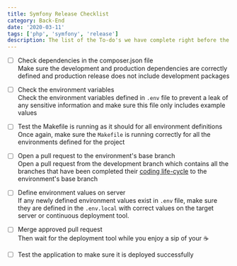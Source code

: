 ```yaml
---
title: Symfony Release Checklist
category: Back-End
date: '2020-03-11'
tags: ['php', 'symfony', 'release']
description: The list of the To-do's we have complete right before the deploy our application to stage or live 🚀
---
```


- [ ] Check dependencies in the composer.json file  
Make sure the development and production dependencies are correctly defined and production release does not include development packages

- [ ] Check the environment variables  
Check the environment variables defined in `.env` file to prevent a leak of any sensitive information and make sure this file only includes example values

- [ ] Test the Makefile is running as it should for all environment definitions  
Once again, make sure the `Makefile` is running correctly for all the environments defined for the project

- [ ] Open a pull request to the environment's base branch  
Open a pull request from the development branch which contains all the branches that have been completed their [coding life-cycle](/checklist/coding-life-cycle-of-a-jira-issue) to the environment's base branch

- [ ] Define environment values on server  
If any newly defined environment values exist in `.env` file, make sure they are defined in the `.env.local` with correct values on the target server or continuous deployment tool.

- [ ] Merge approved pull request  
Then wait for the deployment tool while you enjoy a sip of your ☕️

- [ ] Test the application to make sure it is deployed successfully
